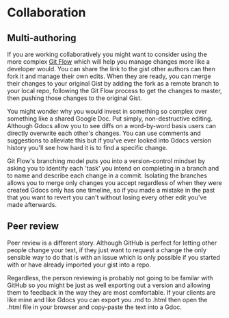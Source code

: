 # Collaboration

## Multi-authoring

If you are working collaboratively 
you might want to consider using the more complex [Git Flow](https://nvie.com/posts/a-successful-git-branching-model/) 
which will help you manage changes 
more like a developer would. 
You can share the link to the gist 
other authors can then fork it 
and manage their own edits. 
When they are ready, 
you can merge their changes to your original Gist 
by adding the fork as a remote branch to your local repo, 
following the Git Flow process to get the changes to master, 
then pushing those changes to the original Gist.

You might wonder why you would invest in something so complex 
over something like a shared Google Doc. 
Put simply, non-destructive editing. 
Although Gdocs allow you to see diffs on a word-by-word basis 
users can directly overwrite each other's changes. 
You can use comments and suggestions to alleviate this 
but if you've ever looked into Gdocs version history 
you'll see how hard it is to find a specific change. 

Git Flow's branching model puts you into a 
version-control mindset 
by asking you to identify each 'task' you intend on completing in a branch 
and to name and describe each change in a commit. 
Isolating the branches allows you to merge only changes you accept 
regardless of when they were created 
Gdocs only has one timeline, 
so if you made a mistake in the past 
that you want to revert 
you can't without losing every other edit you've made afterwards.

## Peer review

Peer review is a different story. 
Although GitHub is perfect for letting other people change your text, 
if they just want to request a change 
the only sensible way to do that is with an issue 
which is only possible if you started with 
or have already imported your gist 
into a repo.

Regardless, 
the person reviewing is probably not going to be familar with GitHub 
so you might be just as well exporting out a version 
and allowing them to feedback in the way they are most comfortable.
If your clients are like mine 
and like Gdocs 
you can export you .md to .html 
then open the .html file in your browser 
and copy-paste the text into a Gdoc.